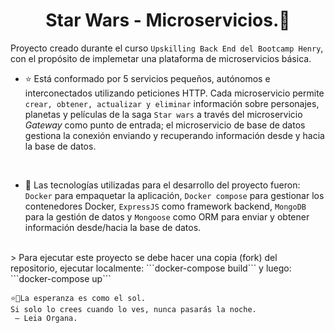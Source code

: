  <h1 align="center">Star Wars - Microservicios.🌌 </h1>


Proyecto creado durante el curso ```Upskilling Back End del Bootcamp Henry```, con el propósito de implemetar una plataforma de microservicios básica. 


* ⭐ Está conformado por 5 servicios pequeños, autónomos e interconectados utilizando peticiones HTTP. Cada microservicio permite ```crear, obtener, actualizar y eliminar``` información sobre personajes, planetas
y películas de la saga ```Star wars``` a través del microservicio _Gateway_ como punto de entrada; el microservicio de base de datos gestiona la conexión enviando y recuperando información desde y hacia la base de datos.

 <br />

* 🤖 Las tecnologías utilizadas para el desarrollo del proyecto fueron: ```Docker``` para empaquetar la aplicación, ```Docker compose``` para gestionar los contenedores Docker, ```ExpressJS``` como framework backend, ```MongoDB``` para la gestión de datos y ```Mongoose``` como ORM para enviar y obtener información desde/hacia la base de datos.
 <br />
> Para ejecutar este proyecto se debe hacer una copia (fork) del repositorio, ejecutar localmente: ```docker-compose build``` y luego: ```docker-compose up```
 <br />

```
⭐👸La esperanza es como el sol. 
Si solo lo crees cuando lo ves, nunca pasarás la noche.
 — Leia Organa.
```

